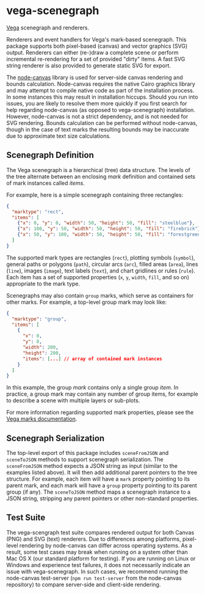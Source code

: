 # vega-scenegraph

[Vega](https://github.com/vega/vega) scenegraph and renderers.

Renderers and event handlers for Vega's mark-based scenegraph. This package supports both pixel-based (canvas) and vector graphics (SVG) output. Renderers can either (re-)draw a complete scene or perform incremental re-rendering for a set of provided "dirty" items. A fast SVG string renderer is also provided to generate static SVG for export.

The [node-canvas](https://github.com/Automattic/node-canvas) library is used for server-side canvas rendering and bounds calculation. Node-canvas requires the native Cairo graphics library and may attempt to compile native code as part of the installation process. In some instances this may result in installation hiccups. Should you run into issues, you are likely to resolve them more quickly if you first search for help regarding node-canvas (as opposed to vega-scenegraph) installation. However, node-canvas is not a strict dependency, and is not needed for SVG rendering. Bounds calculation can be performed without node-canvas, though in the case of text marks the resulting bounds may be inaccurate due to approximate text size calculations.

## Scenegraph Definition

The Vega scenegraph is a hierarchical (tree) data structure. The levels of the tree alternate between an enclosing *mark* definition and contained sets of mark instances called *items*.

For example, here is a simple scenegraph containing three rectangles:

```json
{
  "marktype": "rect",
  "items": [
    {"x": 0, "y": 0, "width": 50, "height": 50, "fill": "steelblue"},
    {"x": 100, "y": 50, "width": 50, "height": 50, "fill": "firebrick"},
    {"x": 50, "y": 100, "width": 50, "height": 50, "fill": "forestgreen"}
  ]
}
```

The supported mark types are rectangles (`rect`), plotting symbols (`symbol`), general paths or polygons (`path`), circular arcs (`arc`), filled areas (`area`), lines (`line`), images (`image`), text labels (`text`), and chart gridlines or rules (`rule`). Each item has a set of supported properties (`x`, `y`, `width`, `fill`, and so on) appropriate to the mark type.

Scenegraphs may also contain `group` marks, which serve as containers for other marks. For example, a top-level group mark may look like:

```json
{
  "marktype": "group",
  "items": [
    {
      "x": 0,
      "y": 0,
      "width": 200,
      "height": 200,
      "items": [...] // array of contained mark instances
    }
  ]
}
```

In this example, the group *mark* contains only a single group *item*. In practice, a group mark may contain any number of group items, for example to describe a scene with multiple layers or sub-plots.

For more information regarding supported mark properties, please see the [Vega marks documentation](https://vega.github.io/vega/docs/marks/).

## Scenegraph Serialization

The top-level export of this package includes `sceneFromJSON` and `sceneToJSON` methods to support scenegraph serialization. The `sceneFromJSON` method expects a JSON string as input (similar to the examples listed above). It will then add additional parent pointers to the tree structure. For example, each item will have a `mark` property pointing to its parent mark, and each mark will have a `group` property pointing to its parent group (if any). The `sceneToJSON` method maps a scenegraph instance to a JSON string, stripping any parent pointers or other non-standard properties.

## Test Suite

The vega-scengraph test suite compares rendered output for both Canvas (PNG) and SVG (text) renderers. Due to differences among platforms, pixel-level rendering by node-canvas can differ across operating systems. As a result, some test cases may break when running on a system other than Mac OS X (our standard platform for testing). If you are running on Linux or Windows and experience test failures, it does not necessarily indicate an issue with vega-scenegraph. In such cases, we recommend running the node-canvas test-server (`npm run test-server` from the node-canvas repository) to compare server-side and client-side rendering.
